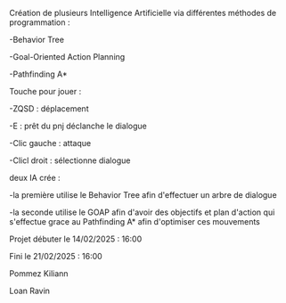 Création de plusieurs Intelligence Artificielle via différentes méthodes de programmation :

-Behavior Tree

-Goal-Oriented Action Planning


-Pathfinding A*



Touche pour jouer :

-ZQSD : déplacement

-E : prêt du pnj déclanche le dialogue

-Clic gauche : attaque

-Clicl droit : sélectionne dialogue


deux IA crée :

-la première utilise le Behavior Tree afin d'effectuer un arbre de dialogue

-la seconde utilise le GOAP afin d'avoir des objectifs et plan d'action qui s'effectue grace au Pathfinding A* afin d'optimiser ces mouvements


Projet débuter le 14/02/2025 : 16:00

Fini le 21/02/2025 : 16:00


Pommez Kiliann

Loan Ravin
